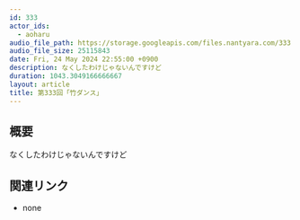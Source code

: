 ```yaml
---
id: 333
actor_ids:
  - aoharu
audio_file_path: https://storage.googleapis.com/files.nantyara.com/333.mp3
audio_file_size: 25115843
date: Fri, 24 May 2024 22:55:00 +0900
description: なくしたわけじゃないんですけど
duration: 1043.3049166666667
layout: article
title: 第333回「竹ダンス」
---
```

## 概要

なくしたわけじゃないんですけど

## 関連リンク

* none
